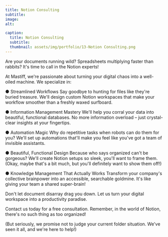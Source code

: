 ```yaml
---
title: Notion Consulting
subtitle: 
image: 
alt: 

caption:
  title: Notion Consulting
  subtitle: 
  thumbnail: assets/img/portfolio/13-Notion Consulting.png
---
```

Are your documents running wild? Spreadsheets multiplying faster than rabbits? It's time to call in the Notion experts!

At Mastiff, we're passionate about turning your digital chaos into a well-oiled machine. We specialize in:

  ● Streamlined Workflows
    Say goodbye to hunting for files like they're buried treasure. We'll design custom Notion workspaces that make your workflow smoother than a freshly waxed surfboard.

  ● Information Management Mastery
    We'll help you corral your data into beautiful, functional databases. No more information overload – just crystal-clear insights at your fingertips.

  ● Automation Magic
    Why do repetitive tasks when robots can do them for you? We'll set up automations that'll make you feel like you've got a team of invisible assistants.

  ● Beautiful, Functional Design
    Because who says organized can't be gorgeous? We'll create Notion setups so sleek, you'll want to frame them. (Okay, maybe that's a bit much, but you'll definitely want to show them off!)

  ● Knowledge Management That Actually Works
    Transform your company's collective brainpower into an accessible, searchable goldmine. It's like giving your team a shared super-brain!

Don't let document disarray drag you down. Let us turn your digital workspace into a productivity paradise. 

Contact us today for a free consultation. Remember, in the world of Notion, there's no such thing as too organized!

(But seriously, we promise not to judge your current folder situation. We've seen it all, and we're here to help!)
